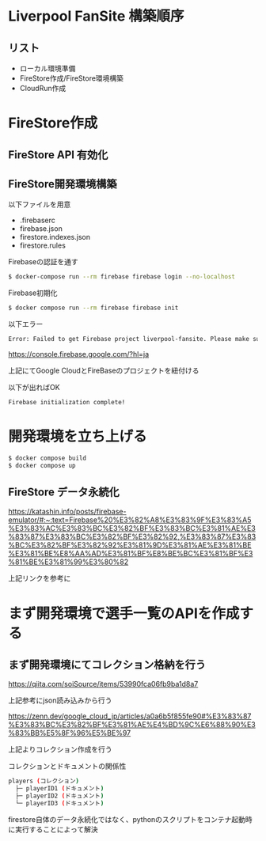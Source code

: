 # Liverpool FanSite 構築順序

## リスト
- ローカル環境準備
- FireStore作成/FireStore環境構築
- CloudRun作成


# FireStore作成

## FireStore API 有効化

## FireStore開発環境構築

以下ファイルを用意
- .firebaserc
- firebase.json
- firestore.indexes.json
- firestore.rules

Firebaseの認証を通す
```bash
$ docker-compose run --rm firebase firebase login --no-localhost
```

Firebase初期化
```bash
$ docker compose run --rm firebase firebase init
```

以下エラー
```bash
Error: Failed to get Firebase project liverpool-fansite. Please make sure the project exists and your account has permission to access it.
```

https://console.firebase.google.com/?hl=ja

上記にてGoogle CloudとFireBaseのプロジェクトを紐付ける

以下が出ればOK
```bash
Firebase initialization complete!
```

# 開発環境を立ち上げる
```bash
$ docker compose build
$ docker compose up
```

## FireStore データ永続化
https://katashin.info/posts/firebase-emulator/#:~:text=Firebase%20%E3%82%A8%E3%83%9F%E3%83%A5%E3%83%AC%E3%83%BC%E3%82%BF%E3%83%BC%E3%81%AE%E3%83%87%E3%83%BC%E3%82%BF%E3%82%92,%E3%83%87%E3%83%BC%E3%82%BF%E3%82%92%E3%81%9D%E3%81%AE%E3%81%BE%E3%81%BE%E8%AA%AD%E3%81%BF%E8%BE%BC%E3%81%BF%E3%81%BE%E3%81%99%E3%80%82

上記リンクを参考に

# まず開発環境で選手一覧のAPIを作成する

## まず開発環境にてコレクション格納を行う

https://qiita.com/soiSource/items/53990fca06fb9ba1d8a7

上記参考にjson読み込みから行う

https://zenn.dev/google_cloud_jp/articles/a0a6b5f855fe90#%E3%83%87%E3%83%BC%E3%82%BF%E3%81%AE%E4%BD%9C%E6%88%90%E3%83%BB%E5%8F%96%E5%BE%97

上記よりコレクション作成を行う

コレクションとドキュメントの関係性
```bash
players (コレクション)
  ├─ playerID1 (ドキュメント)
  ├─ playerID2 (ドキュメント)
  └─ playerID3 (ドキュメント)
```

firestore自体のデータ永続化ではなく、pythonのスクリプトをコンテナ起動時に実行することによって解決

